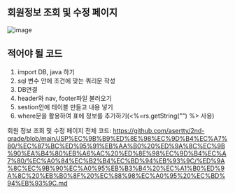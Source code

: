 ## 회원정보 조회 및 수정 페이지

![image](https://github.com/user-attachments/assets/327efad3-38a3-4067-9f77-29180e0b15b8)

적어야 될 코드
-
1. import DB, java 하기
2. sql 변수 안에 조건에 맞는 쿼리문 작성
3. DB연결
4. header와 nav, footer파일 불러오기
5. sestion안에 테이블 만들고 내용 넣기
6. where문을 활용하여 표에 정보를 추가하기(<%=rs.getString("") %> 사용)

회원 정보 조회 및 수정 페이지 전체 코드: https://github.com/asertty/2nd-grade/blob/main/JSP%EC%9B%B9%ED%8E%98%EC%9D%B4%EC%A7%80/%EC%87%BC%ED%95%91%EB%AA%B0%20%ED%9A%8C%EC%9B%90%EA%B4%80%EB%A6%AC%20%ED%8E%98%EC%9D%B4%EC%A7%80/%EC%A0%84%EC%B2%B4%EC%BD%94%EB%93%9C/%ED%9A%8C%EC%9B%90%EC%A0%95%EB%B3%B4%20%EC%A1%B0%ED%9A%8C%20%EB%B0%8F%20%EC%88%98%EC%A0%95%20%EC%BD%94%EB%93%9C.md
